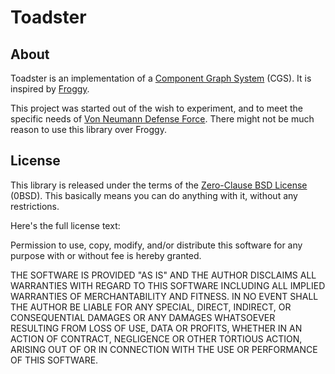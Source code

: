 # Toadster

## About

Toadster is an implementation of a [Component Graph System](https://github.com/kvark/froggy/wiki/Component-Graph-System) (CGS). It is inspired by [Froggy](https://crates.io/crates/froggy).

This project was started out of the wish to experiment, and to meet the specific needs of [Von Neumann Defense Force](https://github.com/hannobraun/vndf). There might not be much reason to use this library over Froggy.

## License

This library is released under the terms of the [Zero-Clause BSD License](https://opensource.org/licenses/0BSD) (0BSD). This basically means you can do anything with it, without any restrictions.

Here's the full license text:

Permission to use, copy, modify, and/or distribute this software for any purpose with or without fee is hereby granted.

THE SOFTWARE IS PROVIDED "AS IS" AND THE AUTHOR DISCLAIMS ALL WARRANTIES WITH REGARD TO THIS SOFTWARE INCLUDING ALL IMPLIED WARRANTIES OF MERCHANTABILITY AND FITNESS. IN NO EVENT SHALL THE AUTHOR BE LIABLE FOR ANY SPECIAL, DIRECT, INDIRECT, OR CONSEQUENTIAL DAMAGES OR ANY DAMAGES WHATSOEVER RESULTING FROM LOSS OF USE, DATA OR PROFITS, WHETHER IN AN ACTION OF CONTRACT, NEGLIGENCE OR OTHER TORTIOUS ACTION, ARISING OUT OF OR IN CONNECTION WITH THE USE OR PERFORMANCE OF THIS SOFTWARE.
